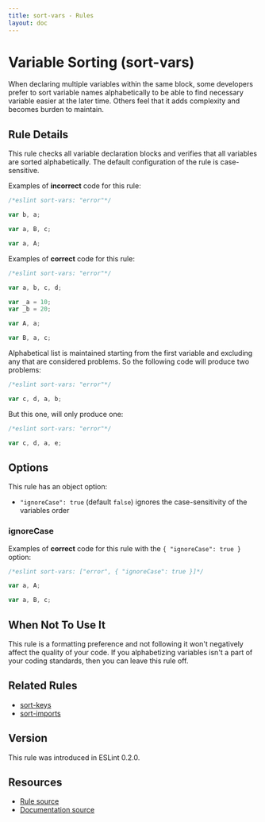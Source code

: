 ```yaml
---
title: sort-vars - Rules
layout: doc
---
```

<!-- Note: No pull requests accepted for this file. See README.md in the root directory for details. -->

# Variable Sorting (sort-vars)

When declaring multiple variables within the same block, some developers prefer to sort variable names alphabetically to be able to find necessary variable easier at the later time. Others feel that it adds complexity and becomes burden to maintain.

## Rule Details

This rule checks all variable declaration blocks and verifies that all variables are sorted alphabetically.
The default configuration of the rule is case-sensitive.

Examples of **incorrect** code for this rule:

```js
/*eslint sort-vars: "error"*/

var b, a;

var a, B, c;

var a, A;
```

Examples of **correct** code for this rule:

```js
/*eslint sort-vars: "error"*/

var a, b, c, d;

var _a = 10;
var _b = 20;

var A, a;

var B, a, c;
```

Alphabetical list is maintained starting from the first variable and excluding any that are considered problems. So the following code will produce two problems:

```js
/*eslint sort-vars: "error"*/

var c, d, a, b;
```

But this one, will only produce one:

```js
/*eslint sort-vars: "error"*/

var c, d, a, e;
```

## Options

This rule has an object option:

* `"ignoreCase": true` (default `false`) ignores the case-sensitivity of the variables order

### ignoreCase

Examples of **correct** code for this rule with the `{ "ignoreCase": true }` option:

```js
/*eslint sort-vars: ["error", { "ignoreCase": true }]*/

var a, A;

var a, B, c;
```

## When Not To Use It

This rule is a formatting preference and not following it won't negatively affect the quality of your code. If you alphabetizing variables isn't a part of your coding standards, then you can leave this rule off.

## Related Rules

* [sort-keys](http://eslint.org/docs/rules/sort-keys)
* [sort-imports](http://eslint.org/docs/rules/sort-imports)

## Version

This rule was introduced in ESLint 0.2.0.

## Resources

* [Rule source](https://github.com/eslint/eslint/tree/master/lib/rules/sort-vars.js)
* [Documentation source](https://github.com/eslint/eslint/tree/master/docs/rules/sort-vars.md)
